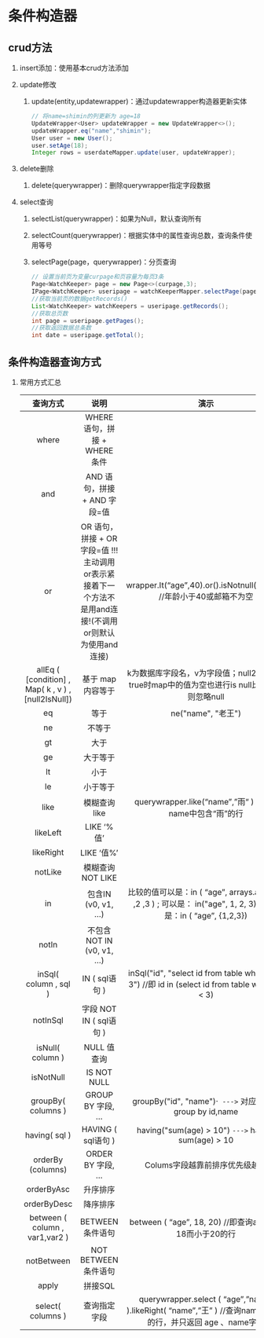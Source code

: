 # 条件构造器

## crud方法

1. insert添加：使用基本crud方法添加

2. update修改

   1. update(entity,updatewrapper)：通过updatewrapper构造器更新实体

      ```Java
      // 将name=shimin的列更新为 age=18
      UpdateWrapper<User> updateWrapper = new UpdateWrapper<>();
      updateWrapper.eq("name","shimin");
      User user = new User();
      user.setAge(18);
      Integer rows = userdateMapper.update(user, updateWrapper);
      ```

3. delete删除

   1. delete(querywrapper)：删除querywrapper指定字段数据

4. select查询

   1. selectList(querywrapper)：如果为Null，默认查询所有

   2. selectCount(querywrapper)：根据实体中的属性查询总数，查询条件使用等号

   3. selectPage(page，querywrapper)：分页查询

      ```Java
      // 设置当前页为变量curpage和页容量为每页3条
      Page<WatchKeeper> page = new Page<>(curpage,3);
      IPage<WatchKeeper> useripage = watchKeeperMapper.selectPage(page,queryWrapper);
      //获取当前页的数据getRecords()
      List<WatchKeeper> watchKeepers = useripage.getRecords();
      //获取总页数
      int page = useripage.getPages();
      //获取返回数据总条数
      int date = useripage.getTotal();
      ```

## 条件构造器查询方式

1. 常用方式汇总

   |                      查询方式                       |                             说明                             |                             演示                             |
   | :-------------------------------------------------: | :----------------------------------------------------------: | :----------------------------------------------------------: |
   |                        where                        |                WHERE 语句，拼接 + WHERE 条件                 |                                                              |
   |                         and                         |                 AND 语句，拼接 + AND 字段=值                 |                                                              |
   |                         or                          | OR 语句，拼接 + OR 字段=值 !!!主动调用or表示紧接着下一个方法不是用and连接!(不调用or则默认为使用and连接) | wrapper.It(“age”,40).or().isNotnull(“email”) //年龄小于40或邮箱不为空 |
   | allEq ( [condition] , Map( k , v ) , [null2IsNull]) |                      基于 map 内容等于                       | k为数据库字段名，v为字段值；null2IsNull为true时map中的值为空也进行is null比较；否则忽略null |
   |                         eq                          |                             等于                             |                      ne("name", "老王")                      |
   |                         ne                          |                            不等于                            |                                                              |
   |                         gt                          |                             大于                             |                                                              |
   |                         ge                          |                           大于等于                           |                                                              |
   |                         lt                          |                             小于                             |                                                              |
   |                         le                          |                           小于等于                           |                                                              |
   |                        like                         |                        模糊查询 like                         |  querywrapper.like(“name”,”雨“ )  //查询name中包含“雨”的行   |
   |                      likeLeft                       |                          LIKE ‘%值’                          |                                                              |
   |                      likeRight                      |                          LIKE ‘值%’                          |                                                              |
   |                       notLike                       |                      模糊查询 NOT LIKE                       |                                                              |
   |                         in                          |                      包含IN (v0, v1, …)                      | 比较的值可以是：in ( “age”, arrays.aslist( 1 ,2 ,3 ) ; 可以是： in("age", 1, 2, 3) ; 可以是：in ( “age”, {1,2,3}) |
   |                        notIn                        |                   不包含NOT IN (v0, v1, …)                   |                                                              |
   |                inSql( column , sql )                |                        IN ( sql语句 )                        | inSql("id", "select id from table where id < 3") //即 id in (select id from table where id < 3) |
   |                      notInSql                       |                   字段 NOT IN ( sql语句 )                    |                                                              |
   |                  isNull( column )                   |                         NULL 值查询                          |                                                              |
   |                      isNotNull                      |                         IS NOT NULL                          |                                                              |
   |                 groupBy( columns )                  |                       GROUP BY 字段, …                       |   groupBy("id", "name")·` --->` 对应SQL： group by id,name   |
   |                    having( sql )                    |                      HAVING ( sql语句 )                      |     having("sum(age) > 10") `--->` having sum(age) > 10      |
   |                  orderBy (columns)                  |                       ORDER BY 字段, …                       |                Colums字段越靠前排序优先级越高                |
   |                     orderByAsc                      |                           升序排序                           |                                                              |
   |                     orderByDesc                     |                           降序排序                           |                                                              |
   |           between ( column , var1,var2 )            |                       BETWEEN 条件语句                       |   between ( “age”, 18, 20)  //即查询age大于18而小于20的行    |
   |                     notBetween                      |                     NOT BETWEEN 条件语句                     |                                                              |
   |                        apply                        |                           拼接SQL                            |                                                              |
   |                  select( columns )                  |                         查询指定字段                         | querywrapper.select ( “age”,”name” ).likeRight( “name”,”王” ) //查询name中姓王的行，并只返回 age 、name字段 |

   

